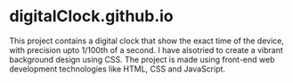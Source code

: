 # digitalClock.github.io
This project contains a digital clock that show the exact time of the device, with precision upto 1/100th of a second. I have alsotried to create a vibrant background design using CSS. The project is made using front-end web development technologies like HTML, CSS and JavaScript.
